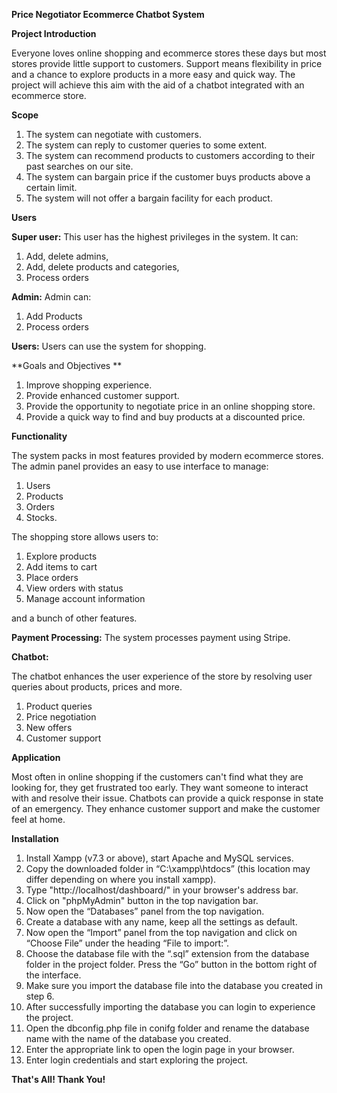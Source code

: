 **Price Negotiator Ecommerce Chatbot System**


**Project Introduction**

Everyone loves online shopping and ecommerce stores these days but most stores provide little support to customers. Support means flexibility in price and a chance to explore products in a more easy and quick way. The project will achieve this aim with the aid of a chatbot integrated with an ecommerce store.

**Scope**

1.	The system can negotiate with customers.
2.	The system can reply to customer queries to some extent.
3.	The system can recommend products to customers according to their past searches on our site.
4.	The system can bargain price if the customer buys products above a certain limit.
5.	The system will not offer a bargain facility for each product.

**Users**

**Super user:** This user has the  highest privileges in the system. It can:

1.	Add, delete admins, 
2.	Add, delete products and categories, 
3.	Process orders 

**Admin:** Admin can:
1.	Add Products 
2.	Process orders

**Users:** Users can use the system for shopping.

**Goals and Objectives **

1.	Improve shopping experience. 
2.	Provide enhanced customer support.
3.	Provide the opportunity to negotiate price in an online shopping store.
4.	Provide a quick way to find and buy products at a discounted price.

**Functionality**

The system packs in most features provided by modern ecommerce stores. The admin panel provides an easy to use interface to manage:
1.	Users
2.	Products
3.	Orders
4.	Stocks. 

The shopping store allows users to:

1.	Explore products
2.	Add items to cart
3.	Place orders
4.	View orders with status
5.	Manage account information 
	
and a bunch of other features.

**Payment Processing:** The system processes payment using Stripe. 

**Chatbot:**

The chatbot enhances the user experience of the store by resolving user queries about products, prices and more.
1.	Product queries
2.	Price negotiation
3.	New offers
4.	Customer support

**Application**

Most often in online shopping if the customers can't find what they are looking for, they get frustrated too early. They want someone to interact with and resolve their issue. Chatbots can provide a quick response in state of an emergency. They enhance customer support and make the customer feel at home.   

**Installation**

1.	Install Xampp (v7.3 or above), start Apache and MySQL services. 
2.	Copy the downloaded folder in “C:\xampp\htdocs” (this location may differ depending on where you install xampp). 
3.	Type "http://localhost/dashboard/" in your browser's address bar.
4.	Click on "phpMyAdmin" button in the top navigation bar.
5.	Now open the “Databases” panel from the top navigation.
6.	Create a database with any name, keep all the settings as default.  
7.	Now open the “Import” panel from the top navigation and click on “Choose File” under the heading “File to import:”.
8.	Choose the database file with the “.sql” extension from the database folder in the project folder. Press the “Go” button in the bottom right of the interface.
9.	Make sure you import the database file into the database you created in step 6. 
10.	 After successfully importing the database you can login to experience the project.
11.	Open the dbconfig.php file in conifg folder and rename the database name with the name of the database you created.
12.	 Enter the appropriate link to open the login page in your browser. 
13.	Enter login credentials and start exploring the project.


**That's All! Thank You!**
